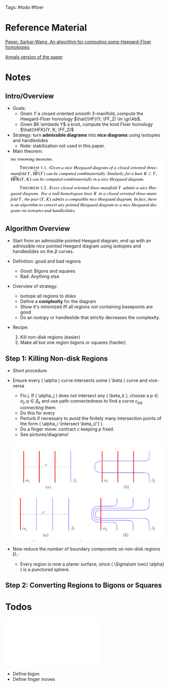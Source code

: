 Tags: #todo #floer 

# Reference Material

[Paper: Sarkar-Wang, An algorithm for computing some Heegard-Floer homologies](https://arxiv.org/pdf/math/0607777.pdf)

[Annals version of the paper](https://annals.math.princeton.edu/wp-content/uploads/annals-v171-n2-p11-s.pdf)

# Notes

## Intro/Overview

- Goals: 
  - Given $Y$ a closed oriented smooth 3-manifold, compute the Heegard-Floer homology $\hat{\HF}(Y; \FF_2) \in \gr\Ab$.
  - Given $K \embeds Y$ a knot, compute the knot Floer homology $\hat{\HFK}(Y, K; \FF_2)$
- Strategy: turn **admissible diagrams** into **nice diagrams** using isotopies and handleslides
  - Note: stabilization not used in this paper.
- Main theorem:

![image_2021-05-05-12-26-55](figures/image_2021-05-05-12-26-55.png)


## Algorithm Overview

- Start from an admissible pointed Heegard diagram, end up with an admissible *nice* pointed Heegard diagram using isotopies and handleslides on the $\beta$ curves.

- Definition: good and bad regions
  - Good: Bigons and squares
  - Bad: Anything else

- Overview of strategy:

  - Isotope all regions to disks
  - Define a **complexity** for the diagram
  - Show it's minimized iff all regions *not* containing basepoints are good
  - Do an isotopy or handleslide that strictly decreases the complexity.

- Recipe:

  1. Kill non-disk regions (easier)
  2. Make all but one region bigons or squares (harder)

## Step 1: Killing Non-disk Regions

- Short procedure
- Ensure every \( \alpha \) curve intersects some \( \beta \) curve and vice-versa
  - Fix $j$. 
  If \( \alpha_j \) does not intersect any \( \beta_k \), 
  choose a $p\in \alpha_j, q\in \beta_k$ and use path-connectedness to find a curve $c_{pq}$ connecting them.
  - Do this for every 
  - Perturb if necessary to avoid the finitely many intersection points of the form \( \alpha_i \intersect \beta_{i'} \).
  - Do a finger move: contract $c$ keeping $p$ fixed.
  - See pictures/diagrams!

  ![image_2021-05-05-13-40-43](figures/image_2021-05-05-13-40-43.png)
  ![image_2021-05-05-13-40-54](figures/image_2021-05-05-13-40-54.png)

- Now reduce the number of boundary components on non-disk regions $D$.:

  - Every region is now a planer surface, since \( \Sigma\sm \vec{ \alpha} \) is a punctured sphere.
## Step 2: Converting Regions to Bigons or Squares

# Todos

![](zettelkasten/attachments/Apr%2028%2000h23.pdf)

- Define bigon
- Define finger moves
